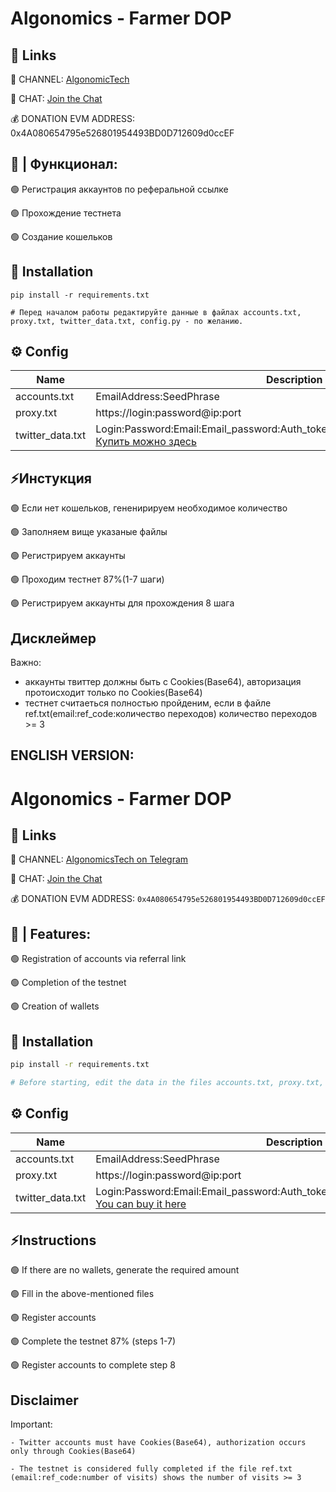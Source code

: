 #  Algonomics - Farmer DOP


## 🔗 Links

🔔 CHANNEL: [AlgonomicTech](https://t.me/AlgonomicsTech)

💬 CHAT: [Join the Chat](https://t.me/+7zMjbT6mRBZlMGEy)

💰 DONATION EVM ADDRESS: 0x4A080654795e526801954493BD0D712609d0ccEF



## 🤖 | Функционал:

🟢 Регистрация аккаунтов по реферальной ссылке

🟢 Прохождение тестнета

🟢 Создание кошельков




## 🚀 Installation
```
pip install -r requirements.txt

# Перед началом работы редактируйте данные в файлах accounts.txt, proxy.txt, twitter_data.txt, config.py - по желанию.

```

## ⚙️ Config

| Name | Description                                                                                                                                                                                                                                                                                                                  |
| --- |------------------------------------------------------------------------------------------------------------------------------------------------------------------------------------------------------------------------------------------------------------------------------------------------------------------------------|
| accounts.txt | EmailAddress:SeedPhrase                                                                                                                                                                                                                                                                                                      |
| proxy.txt | https://login:password@ip:port                                                                                                                                                                                                                                                                                               |
|twitter_data.txt| Login:Password:Email:Email_password:Auth_token:Secret_key_link:Cookies(Base64)   [Купить можно здесь](https://dark.shopping/products/view/akkaunty-twitter-podtverzdeny-po-pocte-outlookcomhotmailcom-pocta-v-komplekte-pri-etom-mozet-ne-rabotat-cookies-base64-v-komplekte-profil-ne-zapolnen-pol-mix-imena-en-reg-mix-ip) |

## ⚡️Инстукция

🟢 Если нет кошельков, гененирируем необходимое количество

🟢 Заполняем вище указаные файлы

🟢 Регистрируем аккаунты

🟢 Проходим тестнет 87%(1-7 шаги)

🟢 Регистрируем аккаунты для прохождения 8 шага




## Дисклеймер

Важно:
- аккаунты твиттер должны быть с Cookies(Base64), авторизация протоисходит только по Cookies(Base64)
- тестнет считаеться полностью пройденим, если в файле ref.txt(email:ref_code:количество переходов) количество переходов >= 3










## ENGLISH VERSION:
# Algonomics - Farmer DOP

## 🔗 Links

🔔 CHANNEL: [AlgonomicsTech on Telegram](https://t.me/AlgonomicsTech)

💬 CHAT: [Join the Chat](https://t.me/+7zMjbT6mRBZlMGEy)

💰 DONATION EVM ADDRESS: `0x4A080654795e526801954493BD0D712609d0ccEF`

## 🤖 | Features:

🟢 Registration of accounts via referral link

🟢 Completion of the testnet

🟢 Creation of wallets

## 🚀 Installation

```bash
pip install -r requirements.txt

# Before starting, edit the data in the files accounts.txt, proxy.txt, twitter_data.txt, config.py as desired.

```

## ⚙️ Config

| Name | Description                                                                                                                                                                                                                                                                                                                   |
| --- |-------------------------------------------------------------------------------------------------------------------------------------------------------------------------------------------------------------------------------------------------------------------------------------------------------------------------------|
| accounts.txt | EmailAddress:SeedPhrase                                                                                                                                                                                                                                                                                                       |
| proxy.txt | https://login:password@ip:port                                                                                                                                                                                                                                                                                                |
|twitter_data.txt| Login:Password:Email:Email_password:Auth_token:Secret_key_link:Cookies(Base64)   [You can buy it here](https://dark.shopping/products/view/akkaunty-twitter-podtverzdeny-po-pocte-outlookcomhotmailcom-pocta-v-komplekte-pri-etom-mozet-ne-rabotat-cookies-base64-v-komplekte-profil-ne-zapolnen-pol-mix-imena-en-reg-mix-ip) |


## ⚡️Instructions

🟢 If there are no wallets, generate the required amount

🟢 Fill in the above-mentioned files

🟢 Register accounts

🟢 Complete the testnet 87% (steps 1-7)

🟢 Register accounts to complete step 8



## Disclaimer

Important:

    - Twitter accounts must have Cookies(Base64), authorization occurs only through Cookies(Base64)

    - The testnet is considered fully completed if the file ref.txt (email:ref_code:number of visits) shows the number of visits >= 3


